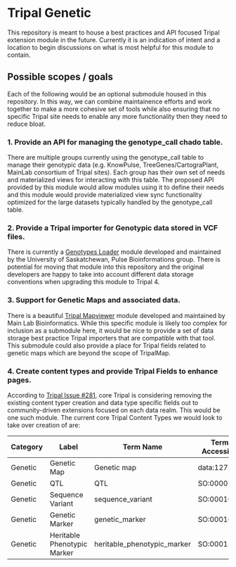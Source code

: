 # Tripal Genetic

This repository is meant to house a best practices and API focused Tripal extension module in the future. Currently it is an indication of intent and a location to begin discussions on what is most helpful for this module to contain.

## Possible scopes / goals

Each of the following would be an optional submodule housed in this repository. In this way, we can combine maintainence efforts and work together to make a more cohesive set of tools while also ensuring that no specific Tripal site needs to enable any more functionality then they need to reduce bloat.

### 1. Provide an API for managing the genotype_call chado table.

There are multiple groups currently using the genotype_call table to manage their genotypic data (e.g. KnowPulse, TreeGenes/CartograPlant, MainLab consortium of Tripal sites). Each group has their own set of needs and materialized views for interacting with this table. The proposed API provided by this module would allow modules using it to define their needs and this module would provide materialized view sync functionality optimized for the large datasets typically handled by the genotype_call table.

### 2. Provide a Tripal importer for Genotypic data stored in VCF files.

There is currently a [Genotypes Loader](https://github.com/UofS-Pulse-Binfo/genotypes_loader) module developed and maintained by the University of Saskatchewan, Pulse Bioinformations group. There is potential for moving that module into this repository and the original developers are happy to take into account different data storage conventions when upgrading this module to Tripal 4.

### 3. Support for Genetic Maps and associated data.

There is a beautiful [Tripal Mapviewer](https://gitlab.com/mainlabwsu/tripal_map) module developed and maintained by Main Lab Bioinformatics. While this specific module is likely too complex for inclusion as a submodule here, it would be nice to provide a set of data storage best practice Tripal importers that are compatible with that tool. This submodule could also provide a place for Tripal fields related to genetic maps which are beyond the scope of TripalMap.

### 4. Create content types and provide Tripal Fields to enhance pages.

According to [Tripal Issue #281](https://github.com/tripal/t4d8/issues/281), core Tripal is considering removing the existing content typer creation and data type specific fields out to community-driven extensions focused on each data realm. This would be one such module. The current core Tripal Content Types we would look to take over creation of are:

| Category | Label                       | Term Name                   | Term Accession | Ontology |
|----------|-----------------------------|-----------------------------|----------------|----------|
| Genetic  | Genetic Map                 | Genetic map                 | data:1278      | EDAM     |
| Genetic  | QTL                         | QTL                         | SO:0000771     | Sequence |
| Genetic  | Sequence Variant            | sequence_variant            | SO:0001060     | Sequence |
| Genetic  | Genetic Marker              | genetic_marker              | SO:0001645     | Sequence |
| Genetic  | Heritable Phenotypic Marker | heritable_phenotypic_marker | SO:0001500     | Sequence |
